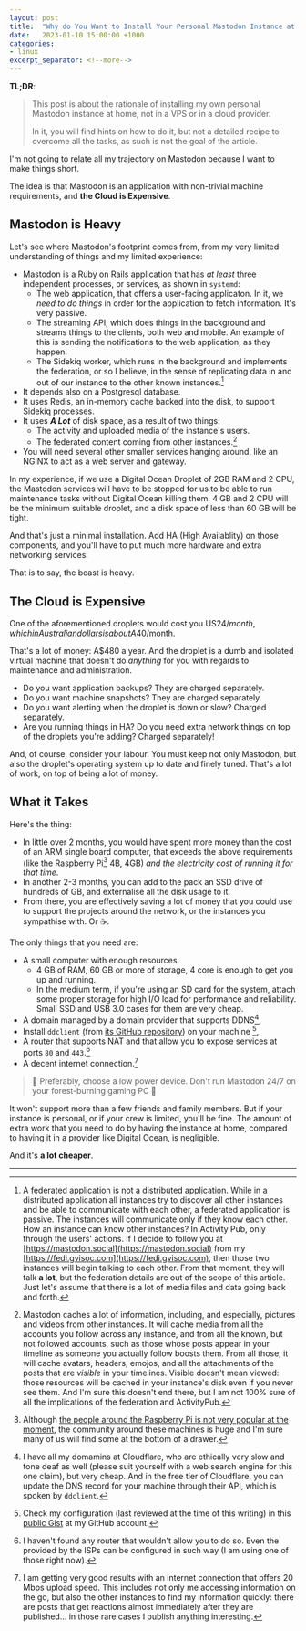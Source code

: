```yaml
---
layout: post
title:  "Why do You Want to Install Your Personal Mastodon Instance at Home"
date:   2023-01-10 15:00:00 +1000
categories:
- linux
excerpt_separator: <!--more-->
---
```

**TL;DR**: 
> This post is about the rationale of installing my own personal Mastodon instance at home, not in a VPS or in a cloud provider.
>
> In it, you will find hints on how to do it, but not a detailed recipe to overcome all the tasks, as such is not the goal of the article.

I'm not going to relate all my trajectory on Mastodon because I want to make things short. 

The idea is that Mastodon is an application with non-trivial machine requirements, and **the Cloud is Expensive**.
<!--more-->
## Mastodon is Heavy
Let's see where Mastodon's footprint comes from, from my very limited understanding of things and my limited experience:

 - Mastodon is a Ruby on Rails application that has *at least* three independent processes, or services, as shown in `systemd`: 
   - The web application, that offers a user-facing applicaton. In it, we *need to do things* in order for the application to fetch information. It's very passive.
   - The streaming API, which does things in the background and streams things to the clients, both web and mobile. An example of this is sending the notifications to the web application, as they happen.
   - The Sidekiq worker, which runs in the background and implements the federation, or so I believe, in the sense of replicating data in and out of our instance to the other known instances.[^1]
 - It depends also on a Postgresql database.
 - It uses Redis, an in-memory cache backed into the disk, to support Sidekiq processes.
 - It uses ***A Lot*** of disk space, as a result of two things: 
   - The activity and uploaded media of the instance's users.
   - The federated content coming from other instances.[^2]
 - You will need several other smaller services hanging around, like an NGINX to act as a web server and gateway.

In my experience, if we use a Digital Ocean Droplet of 2GB RAM and 2 CPU, the  Mastodon services will have to be stopped for us to be able to run maintenance tasks without Digital Ocean killing them. 4 GB and 2 CPU will be the minimum suitable droplet, and a disk space of less than 60 GB will be tight.

And that's just a minimal installation. Add HA (High Availablity) on those components, and you'll have to put much more hardware and extra networking services. 

That is to say, the beast is heavy.

## The Cloud is Expensive
One of the aforementioned droplets would cost you US$24/month, which in Australian dollars is about A$40/month. 

That's a lot of money: A$480 a year. And the droplet is a dumb and isolated virtual machine that doesn't do *anything* for you with regards to maintenance and administration.

- Do you want application backups? They are charged separately.
- Do you want machine snapshots? They are charged separately.
- Do you want alerting when the droplet is down or slow? Charged separately.
- Are you running things in HA? Do you need extra network things on top of the droplets you're adding? Charged separately! 

And, of course, consider your labour. You must keep not only Mastodon, but also the droplet's operating system up to date and finely tuned. That's a lot of work, on top of being a lot of money.

## What it Takes
Here's the thing:
- In little over 2 months, you would have spent more money than the cost of an ARM single board computer, that exceeds the above requirements (like the Raspberry Pi[^3] 4B, 4GB) *and the electricity cost of running it for that time*. 
- In another 2-3 months, you can add to the pack an SSD drive of hundreds of GB, and externalise all the disk usage to it.
- From there, you are effectively saving a lot of money that you could use to support the projects around the network, or the instances you sympathise with. Or ☕.

The only things that you need are: 
- A small computer with enough resources. 
  - 4 GB of RAM, 60 GB or more of storage, 4 core is enough to get you up and running.
  - In the medium term, if you're using an SD card for the system, attach some proper storage for high I/O load for performance and reliability. Small SSD and USB 3.0 cases for them are very cheap.
- A domain managed by a domain provider that supports DDNS[^4], 
- Install `ddclient` (from [its GitHub repository](https://github.com/ddclient/ddclient)) on your machine [^5], 
- A router that supports NAT and that allow you to expose services at ports `80` and `443`.[^6]
- A decent internet connection.[^7] 

> 🌱 Preferably, choose a low power device. Don't run Mastodon 24/7 on your forest-burning gaming PC 🌷

It won't support more than a few friends and family members. But if your instance is personal, or if your crew is limited, you'll be fine. The amount of extra work that you need to do by having the instance at home, compared to having it in a provider like Digital Ocean, is negligible. 

And it's **a lot cheaper**.

---
[^1]: A federated application is not a distributed application. While in a distributed application all instances try to discover all other instances and be able to communicate with each other, a federated application is passive. The instances will communicate only if they know each other. How an instance can know other instances? In Activity Pub, only through the users' actions. If I decide to follow you at [https://mastodon.social](https://mastodon.social) from my [https://fedi.gvisoc.com](https://fedi.gvisoc.com), then those two instances will begin talking to each other. From that moment, they will talk **a lot**, but the federation details are out of the scope of this article. Just let's assume that there is a lot of media files and data going back and forth.
[^2]: Mastodon caches a lot of information, including, and especially, pictures and videos from other instances. It will cache media from all the accounts you follow across any instance, and from all the known, but not followed accounts, such as those whose posts appear in your timeline as someone you actually follow boosts them. From all those, it will cache avatars, headers, emojos, and all the attachments of the posts that are *visible* in your timelines. Visible doesn't mean viewed: those resources will be cached in your instance's disk even if you never see them. And I'm sure this doesn't end there, but I am not 100% sure of all the implications of the federation and ActivityPub.
[^3]: Although [the people around the Raspberry Pi is not very popular at the moment](https://www.buzzfeednews.com/article/chrisstokelwalker/raspberry-pi-hired-ex-cop-mastodon-controversy), the community around these machines is huge and I'm sure many of us will find some at the bottom of a drawer.
[^4]: I have all my domamins at Cloudflare, who are ethically very slow and tone deaf as well (please suit yourself with a web search engine for this one claim), but very cheap. And in the free tier of Cloudflare, you can update the DNS record for your machine through their API, which is spoken by `ddclient`.
[^5]: Check my configuration (last reviewed at the time of this writing) in this [public Gist](https://gist.github.com/gvisoc/9bc137a7c01a149f5d5e146f1827f211) at my GitHub account.
[^6]: I haven't found any router that wouldn't allow you to do so. Even the provided by the ISPs can be configured in such way (I am using one of those right now).
[^7]: I am getting very good results with an internet connection that offers 20 Mbps upload speed. This includes not only me accessing information on the go, but also the other instances to find my information quickly: there are posts that get reactions almost immediately after they are published... in those rare cases I publish anything interesting.